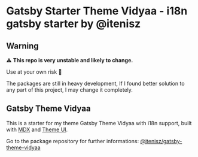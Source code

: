 # Gatsby Starter Theme Vidyaa - i18n gatsby starter by @itenisz

## Warning

:warning: **This repo is very unstable and likely to change.**

Use at your own risk :ghost:

The packages are still in heavy development, If I found better solution to any part of this project, I may change it completely.

## Gatsby Theme Vidyaa

This is a starter for my theme Gatsby Theme Vidyaa with i18n support, built with [MDX](https://mdxjs.com/) and [Theme UI](https://theme-ui.com/).

Go to the package repository for further informations: [@itenisz/gatsby-theme-vidyaa](https://github.com/itenisz/gatsby-themes/tree/master/packages/gatsby-theme-vidyaa)
